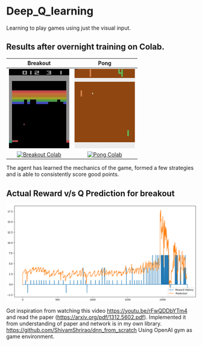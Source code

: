 # Deep_Q_learning

Learning to play games using just the visual input.

## Results after overnight training on Colab.
Breakout                        |     Pong
:------------------------------:|:-------------------------------:
![Breakout](/pics/breakout.gif) | ![Pong](/pics/pong.gif)
[![Breakout Colab](https://colab.research.google.com/assets/colab-badge.svg)](https://colab.research.google.com/github/ShivamShrirao/deep_Q_learning_from_scratch/blob/master/Breakout_Deep_Q_RL.ipynb) | [![Pong Colab](https://colab.research.google.com/assets/colab-badge.svg)](https://colab.research.google.com/github/ShivamShrirao/deep_Q_learning_from_scratch/blob/master/Pong_Deep_Q_RL.ipynb)

The agent has learned the mechanics of the game, formed a few strategies and is able to consistently score good points.

## Actual Reward v/s Q Prediction for breakout
![RewardVprediction](/pics/Figure_5.png)

Got inspiration from watching this video https://youtu.be/rFwQDDbYTm4 and read the paper (https://arxiv.org/pdf/1312.5602.pdf).
Implemented it from understanding of paper and network is in my own library. https://github.com/ShivamShrirao/dnn_from_scratch
Using OpenAI gym as game environment.